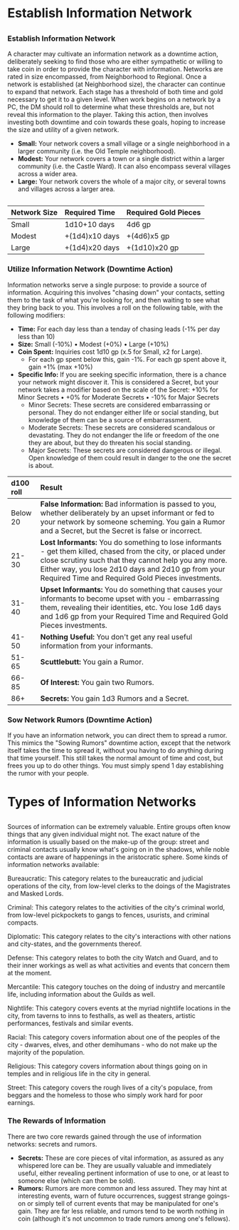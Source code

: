 # Establish Information Network

## 

### Establish Information Network

A character may cultivate an information network as a downtime action, deliberately seeking to find those who are either sympathetic or willing to take coin in order to provide the character with information. Networks are rated in size encompassed, from Neighborhood to Regional. Once a network is established \(at Neighborhood size\), the character can continue to expand that network. Each stage has a threshold of both time and gold necessary to get it to a given level. When work begins on a network by a PC, the DM should roll to determine what these thresholds are, but not reveal this information to the player. Taking this action, then involves investing both downtime and coin towards these goals, hoping to increase the size and utility of a given network.

* **Small:** Your network covers a small village or a single neighborhood in a larger community \(i.e. the Old Temple neighborhood\).
* **Modest:** Your network covers a town or a single district within a larger community \(i.e. the Castle Ward\). It can also encompass several villages across a wider area.
* **Large:** Your network covers the whole of a major city, or several towns and villages across a larger area.

## 

### 



| Network Size | Required Time | Required Gold Pieces |
| :--- | :--- | :--- |
| Small | 1d10+10 days | 4d6 gp |
| Modest | +\(1d4\)x10 days | +\(4d6\)x5 gp |
| Large | +\(1d4\)x20 days | +\(1d10\)x20 gp |



### Utilize Information Network \(Downtime Action\)

Information networks serve a single purpose: to provide a source of information. Acquiring this involves "chasing down" your contacts, setting them to the task of what you're looking for, and then waiting to see what they bring back to you. This involves a roll on the following table, with the following modifiers:

* **Time:** For each day less than a tenday of chasing leads \(-1% per day less than 10\)
* **Size:** Small \(-10%\) • Modest \(+0%\) • Large \(+10%\)
* **Coin Spent:** Inquiries cost 1d10 gp \(x.5 for Small, x2 for Large\).
  * For each gp spent below this, gain -1%. For each gp spent above it, gain +1% \(max +10%\)
* **Specific Info:** If you are seeking specific information, there is a chance your network might discover it. This is considered a Secret, but your network takes a modifier based on the scale of the Secret: +10% for Minor Secrets • +0% for Moderate Secrets • -10% for Major Secrets
  * Minor Secrets: These secrets are considered embarrassing or personal. They do not endanger either life or social standing, but knowledge of them can be a source of embarrassment.
  * Moderate Secrets: These secrets are considered scandalous or devastating. They do not endanger the life or freedom of the one they are about, but they do threaten his social standing.
  * Major Secrets: These secrets are considered dangerous or illegal. Open knowledge of them could result in danger to the one the secret is about.

| d100 roll | Result |
| :--- | :--- |
| Below 20 | **False Information:** Bad information is passed to you, whether deliberately by an upset informant or fed to your network by someone scheming. You gain a Rumor and a Secret, but the Secret is false or incorrect. |
| 21-30 | **Lost Informants:** You do something to lose informants - get them killed, chased from the city, or placed under close scrutiny such that they cannot help you any more. Either way, you lose 2d10 days and 2d10 gp from your Required Time and Required Gold Pieces investments. |
| 31-40 | **Upset Informants:** You do something that causes your informants to become upset with you - embarrassing them, revealing their identities, etc. You lose 1d6 days and 1d6 gp from your Required Time and Required Gold Pieces investments. |
| 41-50 | **Nothing Useful:** You don't get any real useful information from your informants. |
| 51-65 | **Scuttlebutt:** You gain a Rumor. |
| 66-85 | **Of Interest:** You gain two Rumors. |
| 86+ | **Secrets:** You gain 1d3 Rumors and a Secret. |

### Sow Network Rumors \(Downtime Action\)

If you have an information network, you can direct them to spread a rumor. This mimics the "Sowing Rumors" downtime action, except that the network itself takes the time to spread it, without you having to do anything during that time yourself. This still takes the normal amount of time and cost, but frees you up to do other things. You must simply spend 1 day establishing the rumor with your people.

# Types of Information Networks



## 

 Sources of information can be extremely valuable. Entire groups often know things that any given individual might not. The exact nature of the information is usually based on the make-up of the group: street and criminal contacts usually know what's going on in the shadows, while noble contacts are aware of happenings in the aristocratic sphere. Some kinds of information networks available:

Bureaucratic: This category relates to the bureaucratic and judicial operations of the city, from low-level clerks to the doings of the Magistrates and Masked Lords. 

Criminal: This category relates to the activities of the city's criminal world, from low-level pickpockets to gangs to fences, usurists, and criminal compacts. 

Diplomatic: This category relates to the city's interactions with other nations and city-states, and the governments thereof. 

Defense: This category relates to both the city Watch and Guard, and to their inner workings as well as what activities and events that concern them at the moment. 

Mercantile: This category touches on the doing of industry and mercantile life, including information about the Guilds as well. 

Nightlife: This category covers events at the myriad nightlife locations in the city, from taverns to inns to festhalls, as well as theaters, artistic performances, festivals and similar events. 

Racial: This category covers information about one of the peoples of the city - dwarves, elves, and other demihumans - who do not make up the majority of the population. 

Religious: This category covers information about things going on in temples and in religious life in the city in general. 

Street: This category covers the rough lives of a city's populace, from beggars and the homeless to those who simply work hard for poor earnings.

### The Rewards of Information

There are two core rewards gained through the use of information networks: secrets and rumors.

* **Secrets:** These are core pieces of vital information, as assured as any whispered lore can be. They are usually valuable and immediately useful, either revealing pertinent information of use to one, or at least to someone else \(which can then be sold\).
* **Rumors:** Rumors are more common and less assured. They may hint at interesting events, warn of future occurrences, suggest strange goings-on or simply tell of current events that may be manipulated for one's gain. They are far less reliable, and rumors tend to be worth nothing in coin \(although it's not uncommon to trade rumors among one's fellows\).

